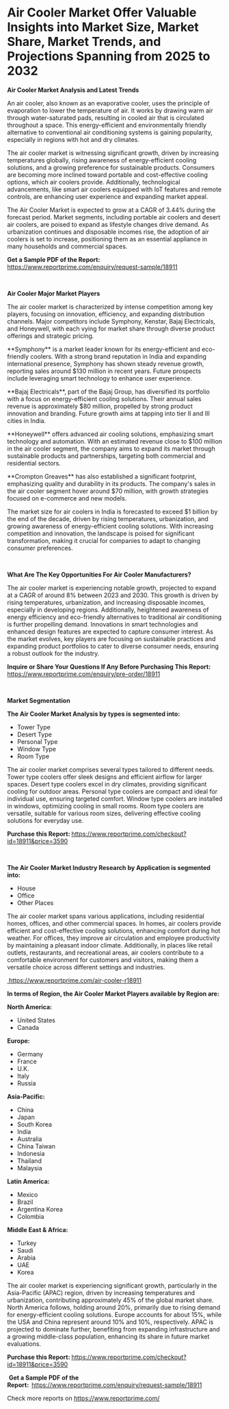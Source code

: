 <p><h1>Air Cooler Market Offer Valuable Insights into Market Size, Market Share, Market Trends, and Projections Spanning from 2025 to 2032</h1></p><p><strong>Air Cooler Market Analysis and Latest Trends</strong></p>
<p><p>An air cooler, also known as an evaporative cooler, uses the principle of evaporation to lower the temperature of air. It works by drawing warm air through water-saturated pads, resulting in cooled air that is circulated throughout a space. This energy-efficient and environmentally friendly alternative to conventional air conditioning systems is gaining popularity, especially in regions with hot and dry climates.</p><p>The air cooler market is witnessing significant growth, driven by increasing temperatures globally, rising awareness of energy-efficient cooling solutions, and a growing preference for sustainable products. Consumers are becoming more inclined toward portable and cost-effective cooling options, which air coolers provide. Additionally, technological advancements, like smart air coolers equipped with IoT features and remote controls, are enhancing user experience and expanding market appeal.</p><p>The Air Cooler Market is expected to grow at a CAGR of 3.44% during the forecast period. Market segments, including portable air coolers and desert air coolers, are poised to expand as lifestyle changes drive demand. As urbanization continues and disposable incomes rise, the adoption of air coolers is set to increase, positioning them as an essential appliance in many households and commercial spaces.</p></p>
<p><strong>Get a Sample PDF of the Report:&nbsp;</strong> <a href="https://www.reportprime.com/enquiry/request-sample/18911?utm_campaign=3325&utm_medium=2&utm_source=Github&utm_content=ia&utm_term=19032025&utm_id=air-cooler">https://www.reportprime.com/enquiry/request-sample/18911</a></p>
<p>&nbsp;</p>
<p><strong>Air Cooler Major Market Players</strong></p>
<p><p>The air cooler market is characterized by intense competition among key players, focusing on innovation, efficiency, and expanding distribution channels. Major competitors include Symphony, Kenstar, Bajaj Electricals, and Honeywell, with each vying for market share through diverse product offerings and strategic pricing.</p><p>**Symphony** is a market leader known for its energy-efficient and eco-friendly coolers. With a strong brand reputation in India and expanding international presence, Symphony has shown steady revenue growth, reporting sales around $130 million in recent years. Future prospects include leveraging smart technology to enhance user experience.</p><p>**Bajaj Electricals**, part of the Bajaj Group, has diversified its portfolio with a focus on energy-efficient cooling solutions. Their annual sales revenue is approximately $80 million, propelled by strong product innovation and branding. Future growth aims at tapping into tier II and III cities in India.</p><p>**Honeywell** offers advanced air cooling solutions, emphasizing smart technology and automation. With an estimated revenue close to $100 million in the air cooler segment, the company aims to expand its market through sustainable products and partnerships, targeting both commercial and residential sectors.</p><p>**Crompton Greaves** has also established a significant footprint, emphasizing quality and durability in its products. The company's sales in the air cooler segment hover around $70 million, with growth strategies focused on e-commerce and new models.</p><p>The market size for air coolers in India is forecasted to exceed $1 billion by the end of the decade, driven by rising temperatures, urbanization, and growing awareness of energy-efficient cooling solutions. With increasing competition and innovation, the landscape is poised for significant transformation, making it crucial for companies to adapt to changing consumer preferences.</p></p>
<p>&nbsp;</p>
<p><strong>What Are The Key Opportunities For Air Cooler Manufacturers?</strong></p>
<p><p>The air cooler market is experiencing notable growth, projected to expand at a CAGR of around 8% between 2023 and 2030. This growth is driven by rising temperatures, urbanization, and increasing disposable incomes, especially in developing regions. Additionally, heightened awareness of energy efficiency and eco-friendly alternatives to traditional air conditioning is further propelling demand. Innovations in smart technologies and enhanced design features are expected to capture consumer interest. As the market evolves, key players are focusing on sustainable practices and expanding product portfolios to cater to diverse consumer needs, ensuring a robust outlook for the industry.</p></p>
<p><strong>Inquire or Share Your Questions If Any Before Purchasing This Report:</strong> <a href="https://www.reportprime.com/enquiry/pre-order/18911?utm_campaign=3325&utm_medium=2&utm_source=Github&utm_content=ia&utm_term=19032025&utm_id=air-cooler">https://www.reportprime.com/enquiry/pre-order/18911</a></p>
<p>&nbsp;</p>
<p><strong>Market Segmentation</strong></p>
<p><strong>The Air Cooler Market Analysis by types is segmented into:</strong></p>
<p><ul><li>Tower Type</li><li>Desert Type</li><li>Personal Type</li><li>Window Type</li><li>Room Type</li></ul></p>
<p><p>The air cooler market comprises several types tailored to different needs. Tower type coolers offer sleek designs and efficient airflow for larger spaces. Desert type coolers excel in dry climates, providing significant cooling for outdoor areas. Personal type coolers are compact and ideal for individual use, ensuring targeted comfort. Window type coolers are installed in windows, optimizing cooling in small rooms. Room type coolers are versatile, suitable for various room sizes, delivering effective cooling solutions for everyday use.</p></p>
<p><strong>Purchase this Report:&nbsp;</strong><a href="https://www.reportprime.com/checkout?id=18911&price=3590&utm_campaign=3325&utm_medium=2&utm_source=Github&utm_content=ia&utm_term=19032025&utm_id=air-cooler">https://www.reportprime.com/checkout?id=18911&price=3590</a></p>
<p>&nbsp;</p>
<p><strong>The Air Cooler Market Industry Research by Application is segmented into:</strong></p>
<p><ul><li>House</li><li>Office</li><li>Other Places</li></ul></p>
<p><p>The air cooler market spans various applications, including residential homes, offices, and other commercial spaces. In homes, air coolers provide efficient and cost-effective cooling solutions, enhancing comfort during hot weather. For offices, they improve air circulation and employee productivity by maintaining a pleasant indoor climate. Additionally, in places like retail outlets, restaurants, and recreational areas, air coolers contribute to a comfortable environment for customers and visitors, making them a versatile choice across different settings and industries.</p></p>
<p><a href="https://www.reportprime.com/air-cooler-r18911?utm_campaign=3325&utm_medium=2&utm_source=Github&utm_content=ia&utm_term=19032025&utm_id=air-cooler">&nbsp;https://www.reportprime.com/air-cooler-r18911</a></p>
<p><strong>In terms of Region, the Air Cooler Market Players available by Region are:</strong></p>
<p>
    <p> <strong> North America: </strong>
        <ul>
            <li>United States</li>
            <li>Canada</li>
        </ul>
        </p> 
    <p> <strong> Europe: </strong>
        <ul>
            <li>Germany</li>
            <li>France</li>
            <li>U.K.</li>
            <li>Italy</li>
            <li>Russia</li>
        </ul>
        </p> 
    <p> <strong> Asia-Pacific: </strong>
        <ul>
            <li>China</li>
            <li>Japan</li>
            <li>South Korea</li>
            <li>India</li>
            <li>Australia</li>
            <li>China Taiwan</li>
            <li>Indonesia</li>
            <li>Thailand</li>
            <li>Malaysia</li>
        </ul>
        </p> 
    <p> <strong> Latin America: </strong>
        <ul>
            <li>Mexico</li>
            <li>Brazil</li>
            <li>Argentina Korea</li>
            <li>Colombia</li>
        </ul>
        </p> 
    <p> <strong> Middle East & Africa: </strong>
        <ul>
            <li>Turkey</li>
            <li>Saudi</li>
            <li>Arabia</li>
            <li>UAE</li>
            <li>Korea</li>
        </ul>
    </p>
    </p>
<p><p>The air cooler market is experiencing significant growth, particularly in the Asia-Pacific (APAC) region, driven by increasing temperatures and urbanization, contributing approximately 45% of the global market share. North America follows, holding around 20%, primarily due to rising demand for energy-efficient cooling solutions. Europe accounts for about 15%, while the USA and China represent around 10% and 10%, respectively. APAC is projected to dominate further, benefiting from expanding infrastructure and a growing middle-class population, enhancing its share in future market evaluations.</p></p>
<p><strong>Purchase this Report: </strong><a href="https://www.reportprime.com/checkout?id=18911&price=3590&utm_campaign=3325&utm_medium=2&utm_source=Github&utm_content=ia&utm_term=19032025&utm_id=air-cooler">https://www.reportprime.com/checkout?id=18911&price=3590</a></p>
<p>&nbsp;<strong>Get a Sample PDF of the Report:&nbsp;&nbsp;</strong><a href="https://www.reportprime.com/enquiry/request-sample/18911?utm_campaign=3325&utm_medium=2&utm_source=Github&utm_content=ia&utm_term=19032025&utm_id=air-cooler">https://www.reportprime.com/enquiry/request-sample/18911</a></p>
<p><strong></strong></p>
<p>Check more reports on <a href="https://www.reportprime.com/?utm_campaign=3325&utm_medium=2&utm_source=Github&utm_content=ia&utm_term=19032025&utm_id=air-cooler">https://www.reportprime.com/</a></p>